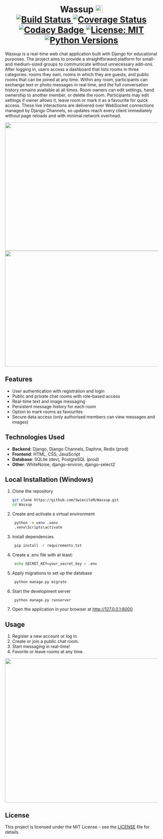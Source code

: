 <h1 align="center">Wassup
    <img src="https://github.com/user-attachments/assets/c99e75d7-1426-41d8-b30b-e83fcc256e4a" alt="Chat icon" width="24" height="24">
    <br />
    <a href="https://github.com/SwieciloM/Wassup/actions/workflows/django.yml">
        <img src="https://github.com/SwieciloM/Wassup/actions/workflows/django.yml/badge.svg" alt="Build Status"/>
    </a>
    <a href="https://coveralls.io/github/SwieciloM/Wassup?branch=master">
        <img src="https://coveralls.io/repos/github/SwieciloM/Wassup/badge.svg?branch=master" alt="Coverage Status"/>
    </a>
    <a href="https://app.codacy.com/gh/yourusername/wassup/dashboard">
        <img src="https://app.codacy.com/project/badge/Grade/c3e457752e13403aa0db183bdd05a063" alt="Codacy Badge"/>
    </a>
    <a href="LICENSE">
        <img src="https://img.shields.io/badge/License-MIT-yellow.svg" alt="License: MIT"/>
    </a>
    <a href="https://www.python.org/downloads/">
        <img src="https://img.shields.io/badge/python-3.9%2B-blue.svg" alt="Python Versions"/>
    </a>
</h1>

Wassup is a real-time web chat application built with Django for educational purposes. The project aims to provide a straightforward platform for small- and medium-sized groups to communicate without unnecessary add-ons. After logging in, users access a dashboard that lists rooms in three categories: rooms they own, rooms in which they are guests, and public rooms that can be joined at any time. Within any room, participants can exchange text or photo messages in real time, and the full conversation history remains available at all times. Room owners can edit settings, hand ownership to another member, or delete the room. Participants may edit settings if owner allows it, leave room or mark it as a favourite for quick access. These live interactions are delivered over WebSocket connections managed by Django Channels, so updates reach every client immediately without page reloads and with minimal network overhead.

<div align="center">
    <img src="https://github.com/user-attachments/assets/b5cf71df-b803-435c-a79b-839638cc2c3c" width="715" height="423" />
    <img src="https://github.com/user-attachments/assets/97795bc9-7a8c-40ea-a7eb-c89f2ad8354d" width="715" height="382" />
</div>

## Features

- User authentication with registration and login
- Public and private chat rooms with role-based access
- Real-time text and image messaging
- Persistent message history for each room
- Option to mark rooms as favourites
- Secure data access (only authorised members can view messages and images)

## Technologies Used

- **Backend**: Django, Django Channels, Daphne, Redis (prod)
- **Frontend**: HTML, CSS, JavaScript
- **Database**: SQLite (dev), PostgreSQL (prod)
- **Other**: WhiteNoise, django-environ, django-select2

## Local Installation (Windows)

1. Clone the repository
    ```bash
    git clone https://github.com/SwieciloM/Wassup.git
    cd Wassup
    ```
2. Create and activate a virtual environment
   ```bash
    python -m venv .venv
    .venv\Scripts\activate
    ```
3. Install dependencies
   ```bash
    pip install -r requirements.txt
   ```
4. Create a .env file with at least:
   ```bash
    echo SECRET_KEY=your_secret_key > .env
   ```
5. Apply migrations to set up the database
   ```bash
    python manage.py migrate
   ```
6. Start the development server
   ```bash
    python manage.py runserver
    ```
7. Open the application in your browser at http://127.0.0.1:8000

## Usage

1. Register a new account or log in.
2. Create or join a public chat room.
3. Start messaging in real-time!
4. Favorite or leave rooms at any time.

<div align="center"> 
    <img src="https://github.com/user-attachments/assets/c6af4f27-9764-4dce-998b-b36af01d3167" width="950" height="475" />
</div>

## License

This project is licensed under the MIT License – see the [LICENSE](LICENSE) file for details.
